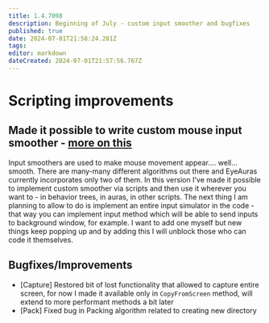```yaml
---
title: 1.4.7098
description: Beginning of July - custom input smoother and bugfixes
published: true
date: 2024-07-01T21:58:24.281Z
tags: 
editor: markdown
dateCreated: 2024-07-01T21:57:56.767Z
---
```


# Scripting improvements
## Made it possible to write custom mouse input smoother - [more on this](/en/scripting/examples/advanced/custom-input-smoother)
Input smoothers are used to make mouse movement appear.... well... smooth. There are many-many different algorithms out there and EyeAuras currently incorporates only two of them. 
In this version I've made it possible to implement custom smoother via scripts and then use it wherever you want to - in behavior trees, in auras, in other scripts. 
The next thing I am planning to allow to do is implement an entire input simulator in the code - that way you can implement input method which will be able to send inputs to background window, for example. I want to add one myself but new things keep popping up and by adding this I will unblock those who can code it themselves.


## Bugfixes/Improvements
- [Capture] Restored bit of lost functionality that allowed to capture entire screen, for now I made it available only in `CopyFromScreen` method, will extend to more performant methods a bit later
- [Pack] Fixed bug in Packing algorithm related to creating new directory
